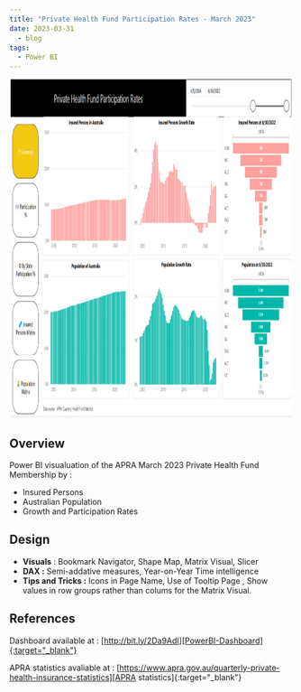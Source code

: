 ```yaml
---
title: "Private Health Fund Participation Rates - March 2023"
date: 2023-03-31
  - blog
tags:
  - Power BI
---
```


<p style="text-align:center;">
<a href="http://bit.ly/2Da9AdI">
<img src="/assets/images/Private_Health_Fund_Participation_Rates.jpg" alt="Image of Dashboard" width="500" height="600">
</a>
</p>

<h2>Overview</h2>

Power BI visualuation of the APRA March 2023 Private Health Fund Membership by :
- Insured Persons
- Australian Population
- Growth and Participation Rates

<h2>Design</h2>

<ul>
  <li><b>Visuals</b> : Bookmark Navigator, Shape Map, Matrix Visual, Slicer</li>
  <li><b>DAX :</b> Semi-addative measures, Year-on-Year Time intelligence</li>
  <li><b>Tips and Tricks :</b> Icons in Page Name, Use of Tooltip Page , Show values in row groups rather than colums for the Matrix Visual.</li>
</ul>




<h2>References</h2>

Dashboard available at : [http://bit.ly/2Da9AdI][PowerBI-Dashboard]{:target="_blank"}

APRA statistics avaliable at : [https://www.apra.gov.au/quarterly-private-health-insurance-statistics][APRA statistics]{:target="_blank"}


[PowerBI-Dashboard]: http://bit.ly/2Da9AdI
[APRA statistics]: https://www.apra.gov.au/quarterly-private-health-insurance-statistics
